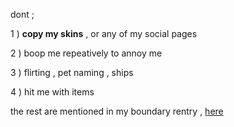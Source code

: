 dont ; 

1 ) **copy my skins** , or any of my social pages 

2 ) boop me repeatively to annoy me 

3 )  flirting , pet naming , ships

4 ) hit me with items 

the rest are mentioned in my boundary rentry , [here](https://rentry.co/bosptboundries)
